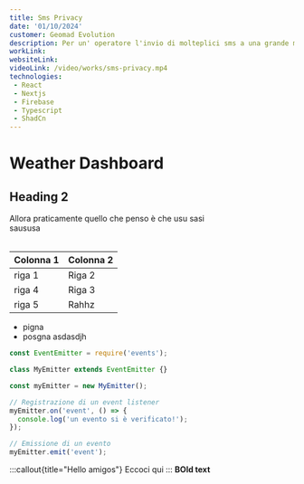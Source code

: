 ```yaml
---
title: Sms Privacy 
date: '01/10/2024'
customer: Geomad Evolution
description: Per un' operatore l'invio di molteplici sms a una grande mole di clienti e creare dei report può essere un'attività lunga e tediosa, con questa dashboard questo processo verrà ottimizzato...
workLink: 
websiteLink: 
videoLink: /video/works/sms-privacy.mp4
technologies:  
 - React 
 - Nextjs 
 - Firebase
 - Typescript
 - ShadCn
---
```


# Weather Dashboard 

## Heading 2 
Allora praticamente quello che penso è che 
usu sasi <br> 
saususa 
<br> <br>

| Colonna 1 | Colonna 2 |
| --------- | --------- | 
| riga 1    | Riga 2    |
| riga 4    | Riga 3    |
| riga 5    | Rahhz     |

- pigna 
- posgna 
asdasdjh
```js
const EventEmitter = require('events');

class MyEmitter extends EventEmitter {}

const myEmitter = new MyEmitter();

// Registrazione di un event listener
myEmitter.on('event', () => {
  console.log('un evento si è verificato!');
});

// Emissione di un evento
myEmitter.emit('event');
```

:::callout{title="Hello amigos"}
Eccoci qui 
:::
**BOld text**